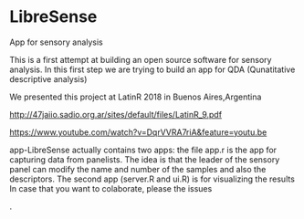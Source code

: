 # LibreSense
App for sensory analysis

This is  a first attempt  at building  an open source software for sensory analysis.
In this first step we are trying to build an app for QDA (Qunatitative descriptive analysis)

We presented this project at LatinR 2018 in Buenos Aires,Argentina

http://47jaiio.sadio.org.ar/sites/default/files/LatinR_9.pdf

https://www.youtube.com/watch?v=DqrVVRA7riA&feature=youtu.be

app-LibreSense actually contains two apps:
the file app.r is  the app for capturing data from  panelists. The idea is that the leader of the sensory panel can modify the name and  number of the samples and also the descriptors.
The  second app (server.R and ui.R) is for visualizing the results
In case that you want to colaborate, please the issues

. 
